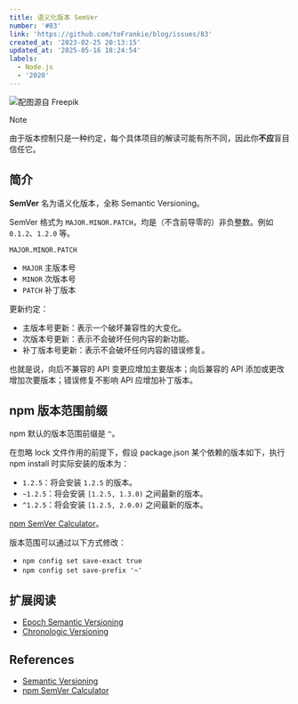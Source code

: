 ```yaml
---
title: 语义化版本 SemVer
number: '#83'
link: 'https://github.com/toFrankie/blog/issues/83'
created_at: '2023-02-25 20:13:15'
updated_at: '2025-05-16 18:24:54'
labels:
  - Node.js
  - '2020'
---
```



![配图源自 Freepik](https://cdn.jsdelivr.net/gh/toFrankie/blog@main/images/2025/5/1747391069076.jpg)

> [!NOTE]
> 由于版本控制只是一种约定，每个具体项目的解读可能有所不同，因此你**不应**盲目信任它。

## 简介

**SemVer** 名为语义化版本，全称 Semantic Versioning。

SemVer 格式为 `MAJOR.MINOR.PATCH`，均是（不含前导零的）非负整数。例如 `0.1.2`、`1.2.0` 等。

```
MAJOR.MINOR.PATCH
```

- `MAJOR` 主版本号
- `MINOR` 次版本号
- `PATCH` 补丁版本

更新约定：

- 主版本号更新：表示一个破坏兼容性的大变化。
- 次版本号更新：表示不会破坏任何内容的新功能。
- 补丁版本号更新：表示不会破坏任何内容的错误修复。

也就是说，向后不兼容的 API 变更应增加主要版本；向后兼容的 API 添加或更改增加次要版本；错误修复不影响 API 应增加补丁版本。

## npm 版本范围前缀

npm 默认的版本范围前缀是 `^`。

在忽略 lock 文件作用的前提下，假设 package.json 某个依赖的版本如下，执行 npm install 时实际安装的版本为：

- `1.2.5`：将会安装 `1.2.5` 的版本。
- `~1.2.5`：将会安装 `[1.2.5, 1.3.0)` 之间最新的版本。
- `^1.2.5`：将会安装 `[1.2.5, 2.0.0)` 之间最新的版本。 

[npm SemVer Calculator](https://semver.npmjs.com/)。


版本范围可以通过以下方式修改：

- `npm config set save-exact true`
- `npm config set save-prefix '~'`


## 扩展阅读

- [Epoch Semantic Versioning](https://antfu.me/posts/epoch-semver)
- [Chronologic Versioning](https://github.com/ChronVer/chronver)


## References

- [Semantic Versioning](https://semver.org/)
- [npm SemVer Calculator](https://semver.npmjs.com/)

